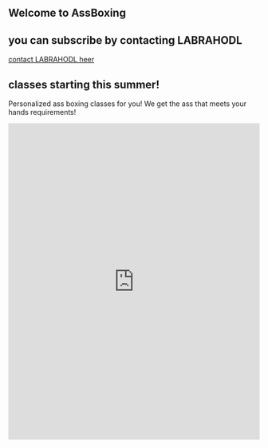 ## Welcome to AssBoxing

<html>
  <h2>you can subscribe by contacting LABRAHODL </h2> <p><a href="mailto:labrahodl@memefactorytm.com">contact LABRAHODL heer</a></p>
  <h2>classes starting this summer!</h2>
  
  Personalized ass boxing classes for you! We get the ass that meets your hands requirements!
  
<div style="width:100%;height:0;padding-bottom:126%;position:relative;"><iframe src="https://giphy.com/embed/2ZsBtAlx197tj4J021" width="100%" height="100%" style="position:absolute" frameBorder="0" class="giphy-embed" allowFullScreen></iframe></div><p><a href="https://giphy.com/gifs/2ZsBtAlx197tj4J021"></a></p>
  
  
</html>
